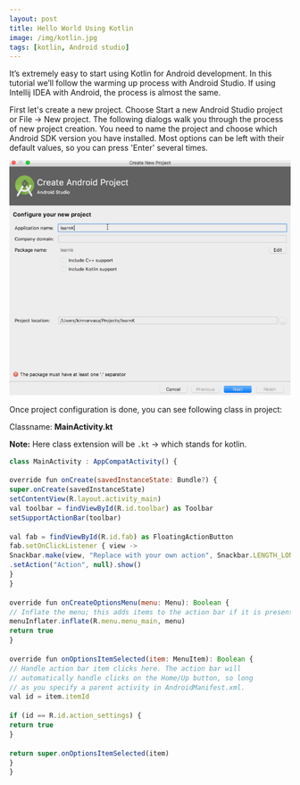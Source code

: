 ```yaml
---
layout: post
title: Hello World Using Kotlin
image: /img/kotlin.jpg
tags: [kotlin, Android studio]
---
```


It’s extremely easy to start using Kotlin for Android development. In this tutorial we’ll follow the warming up process with Android Studio. If using Intellij IDEA with Android, the process is almost the same.

First let's create a new project. Choose Start a new Android Studio project or File -> New project. The following dialogs walk you through the process of new project creation. You need to name the project and choose which Android SDK version you have installed. Most options can be left with their default values, so you can press 'Enter' several times.

![helloWorld](/img/kotlin_first_project.gif)

Once project configuration is done, you can see following class in project:

Classname: **MainActivity.kt**

**Note:** Here class extension will be `.kt` -> which stands for kotlin.

```javascript
class MainActivity : AppCompatActivity() {

override fun onCreate(savedInstanceState: Bundle?) {
super.onCreate(savedInstanceState)
setContentView(R.layout.activity_main)
val toolbar = findViewById(R.id.toolbar) as Toolbar
setSupportActionBar(toolbar)

val fab = findViewById(R.id.fab) as FloatingActionButton
fab.setOnClickListener { view ->
Snackbar.make(view, "Replace with your own action", Snackbar.LENGTH_LONG)
.setAction("Action", null).show()
}
}

override fun onCreateOptionsMenu(menu: Menu): Boolean {
// Inflate the menu; this adds items to the action bar if it is present.
menuInflater.inflate(R.menu.menu_main, menu)
return true
}

override fun onOptionsItemSelected(item: MenuItem): Boolean {
// Handle action bar item clicks here. The action bar will
// automatically handle clicks on the Home/Up button, so long
// as you specify a parent activity in AndroidManifest.xml.
val id = item.itemId

if (id == R.id.action_settings) {
return true
}

return super.onOptionsItemSelected(item)
}
}
```

